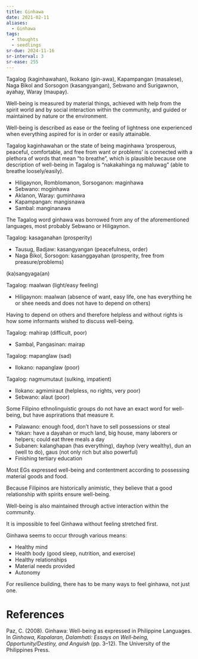 ```yaml
---
title: Ginhawa
date: 2021-02-11
aliases:
  - Ginhawa
tags:
  - thoughts
  - seedlings
sr-due: 2024-11-16
sr-interval: 3
sr-ease: 255
---
```

Tagalog (kaginhawahan), Ikokano (gin-awa), Kapampangan (masalese), Naga Bikol and Sorsogon (kasangyangan), Sebwano and Surigawnon, ayahay, Waray (maupay).

Well-being is measured by material things, achieved with help from the spirit world and by social interaction within the community, and guided or maintained by nature or the environment.

Well-being is described as ease or the feeling of lightness one experienced when everything aspired for is in order or easily attainable.

Tagalog kaginhawahan or the state of being maginhawa ‘prosperous, peaceful, comfortable, and free from want or problems’ is connected with a plethora of words that mean “to breathe”, which is plausible because one description of well-being in Tagalog is “nakakahinga ng maluwag” (able to breathe loosely/easily).

- Hiligaynon, Romblomanon, Sorsoganon: maginhawa
- Sebwano: moginhawa
- Aklanon, Waray: guminhawa
- Kapampangan: mangisnawa
- Sambal: manginanawa

The Tagalog word ginhawa was borrowed from any of the aforementioned languages, most probably Sebwano or Hiligaynon.

Tagalog: kasaganahan (prosperity)

- Tausug, Badjaw: kasangyangan (peacefulness, order)
- Naga Bikol, Sorsogon: kasanggayahan (prosperity, free from preasure/problems)

(ka)sangyaga(an)

Tagalog: maalwan (light/easy feeling)

- Hiligaynon: maalwan (absence of want, easy life, one has everything he or shee needs and does not have to depend on others)

Having to depend on others and therefore helpless and without rights is how some informants wished to discuss well-being.

Tagalog: mahirap (difficult, poor)

- Sambal, Pangasinan: mairap

Tagalog: mapanglaw (sad)

- Ilokano: napanglaw (poor)

Tagalog: nagmumutaut (sulking, impatient)

- Ilokano: agmimiraut (helpless, no rights, very poor)
- Sebwano: alaut (poor)

Some Filipino ethnolinguistic groups do not have an exact word for well-being, but have asprirations that measure it.

- Palawano: enough food, don’t have to sell possessions or steal
- Yakan: have a dayahan or much land, big house, many laborers or helpers; could eat three meals a day
- Subanen: kalanghapan (has everything), dayhop (very wealthy), dun an (well to do), gaus (not only rich but also powerful)
- Finishing tertiary education

Most EGs expressed well-being and contentment according to possessing material goods and food.

Because Filipinos are historically animistic, they believe that a good relationship with spirits ensure well-being.

Well-being is also maintained through active interaction within the community.

It is impossible to feel Ginhawa without feeling stretched first.

Ginhawa seems to occur through various means:
- Healthy mind
- Health body (good sleep, nutrition, and exercise)
- Healthy relationships
- Material needs provided
- Autonomy

For resilience building, there has to be many ways to feel ginhawa, not just one.

# References

Paz, C. (2008). Ginhawa: Well-being as expressed in Philippine Languages. In *Ginhawa, Kapalaran, Dalamhati: Essays on Well-being, Opportunity/Destiny, and Anguish* (pp. 3–12). The University of the Philippines Press.

